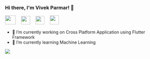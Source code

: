 ### Hi there, I'm Vivek Parmar! 👋

<a href="https://www.linkedin.com/in/vivekparmar18/"><img src="https://indyme.com/wp-content/uploads/2017/07/LinkedIn-Icon.png" height=30 width=35></a>&emsp;                       <a href="https://twitter.com/VvekParmar"><img src="http://clipart-library.com/images/6iy5qGajT.png" height=28 width=30></a>&emsp;
<a href="https://github.com/vvekparmar"><img src="https://image.flaticon.com/icons/png/512/25/25231.png" height=28 width=29></a>&emsp;
<a href="https://www.instagram.com/vvek.parmar/"><img src="https://www.pngitem.com/pimgs/m/1-14415_instagram-logo-black-borders-png-transparent-background-instagram.png" height=30 width=30></a>

- 🔭 I’m currently working on Cross Platform Application using Flutter Framework
- 🌱 I’m currently learning Machine Learning

<a href="https://github.com/vvekparmar">
   <img src="https://github-readme-stats.vercel.app/api?username=vvekparmar&show_icons=true&title_color=336EFF&icon_color=336EFF&text_color=000000&bg_color=FFFFFF">
</a>

<!--<a href="https://github.com/vvekparmar">
  <img src="https://github-readme-stats.vercel.app/api/top-langs/?username=vvekparmar">
</a>-->
